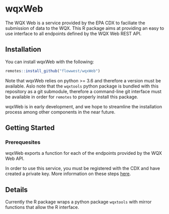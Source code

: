 # wqxWeb

The WQX Web is a service provided by the EPA CDX to faciliate the submission of data 
to the WQX. This R package aims at providing an easy to use interface to all endpoints
defined by the WQX Web REST API. 

## Installation

You can install wqxWeb with the following:

```r
remotes::install_github("flowwest/wqxWeb")
```

Note that wqxWeb relies on python >= 3.6 and therefore a version must be available. 
Aslo note that the `wqxtools` python package is bundled with this repository as a 
git submodule, therefore a command-line git interface must be available in order for `remotes` 
to properly install this package. 

wqxWeb is in early development, and we hope to streamline the installation process among 
other components in the near future.

## Getting Started

### Prerequesites

wqxWeb exports a function for each of the endpoints provided by the WQX Web API. 

In order to use this service, you must be registered with the CDX and have created a private key.
More information on these steps [here](#). 


## Details

Currently the R package wraps a python package `wqxtools` with mirror functions that allow the 
R interface.
